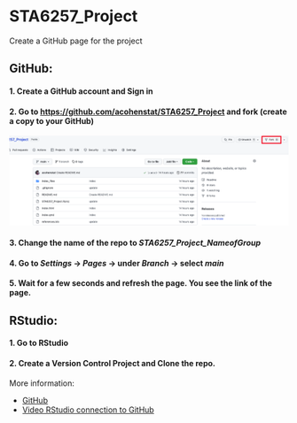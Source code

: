 # STA6257_Project

Create a GitHub page for the project

## GitHub:
#### 1. Create a GitHub account and Sign in
#### 2. Go to https://github.com/acohenstat/STA6257_Project and fork (create a copy to your GitHub)
![fork](fork.png)
#### 3. Change the name of the repo to *STA6257_Project_NameofGroup*
#### 4. Go to *Settings* -> *Pages* -> under *Branch* -> select *main*
#### 5. Wait for a few seconds and refresh the page. You see the link of the page. 

## RStudio:
#### 1. Go to RStudio
#### 2. Create a Version Control Project and Clone the repo. 

More information:
- [GitHub](https://happygitwithr.com/index.html)
- [Video RStudio connection to GitHub](https://www.youtube.com/watch?v=MdmnE3AnkQE)
